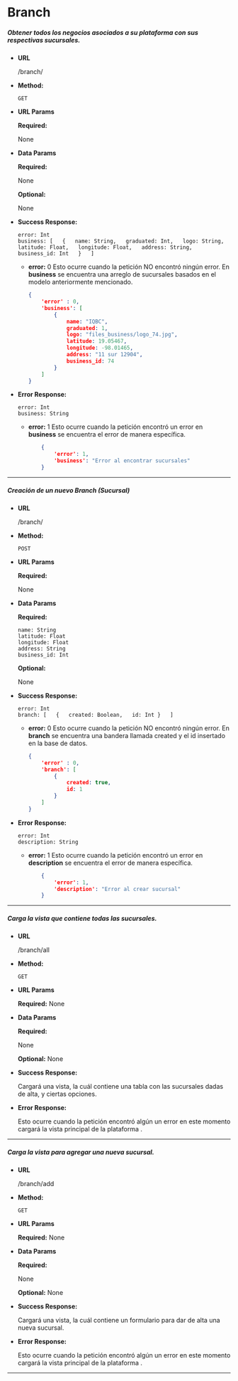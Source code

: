 # **Branch**

##### Obtener todos los negocios asociados a su plataforma con sus respectivas sucursales.

* **URL**

  /branch/

* **Method:**

  `GET`
  
*  **URL Params**

   **Required:**

    None
 
* **Data Params**
    
    **Required:**

    None

    **Optional:**
    
    None
        
* **Success Response:**

    `error: Int`  
    `business: [  
    	{  
			name: String,  
			graduated: Int,  
			logo: String,  
			latitude: Float,  
			longitude: Float,  
			address: String,  
			business_id: Int  
    	}  
    ]`  
    
    * **error:** 0
    Esto ocurre cuando la petición NO encontró ningún error. En **business** se encuentra una arreglo de sucursales basados en el modelo anteriormente mencionado.
    
        ```json
        {
            'error' : 0,
            'business': [ 
            	{           	
					name: "IQBC",
					graduated: 1,
					logo: "files_business/logo_74.jpg",
					latitude: 19.05467,
					longitude: -98.01465,
					address: "11 sur 12904",
					business_id: 74
				}
            ]
      }
        
* **Error Response:** 
    
    `error: Int`  
    `business: String`

  * **error:** 1
    Esto ocurre cuando la petición encontró un error en  **business** se encuentra el error de manera específica.

    ```json
        {
            'error': 1,
            'business': "Error al encontrar sucursales"
        }
      ```

***

##### Creación de un nuevo Branch (Sucursal)

* **URL**

  /branch/

* **Method:**

  `POST`
  
*  **URL Params**

   **Required:**

    None
 
* **Data Params**
    
    **Required:**

    `name: String`  
    `latitude: Float`  
    `longitude: Float`  
    `address: String`  
    `business_id: Int`  

    **Optional:**
    
    None
        
* **Success Response:**

    `error: Int`  
    `branch: [  
    	{  
			created: Boolean,  
			id: Int
    	}  
    ]`  
    
    * **error:** 0
    Esto ocurre cuando la petición NO encontró ningún error. En **branch** se encuentra una bandera llamada created y el id insertado en la base de datos.
    
        ```json
        {
            'error' : 0,
            'branch': [ 
	            {           	
					created: true,
					id: 1
				}
			]
      	}
        
* **Error Response:** 
    
    `error: Int`  
    `description: String`

  * **error:** 1
    Esto ocurre cuando la petición encontró un error en  **description** se encuentra el error de manera específica.

    ```json
        {
            'error': 1,
            'description': "Error al crear sucursal"
        }
      ```

***

##### Carga la vista que contiene todas las sucursales.

* **URL**

  /branch/all

* **Method:**

  `GET`
  
*  **URL Params**

   **Required:**
    None
 
* **Data Params**
    
    **Required:**
    
    None

    **Optional:**
    None
        
* **Success Response:**

    Cargará una vista, la cuál contiene una tabla con las sucursales dadas de alta, y ciertas opciones.
        
* **Error Response:**

    Esto ocurre cuando la petición encontró algún un error  en este momento cargará la vista principal de la plataforma .

***

##### Carga la vista para agregar una nueva sucursal.

* **URL**

  /branch/add

* **Method:**

  `GET`
  
*  **URL Params**

   **Required:**
    None
 
* **Data Params**
    
    **Required:**
    
    None

    **Optional:**
    None
        
* **Success Response:**

    Cargará una vista, la cuál contiene un formulario para dar de alta una nueva sucursal.
        
* **Error Response:**

    Esto ocurre cuando la petición encontró algún un error  en este momento cargará la vista principal de la plataforma .

***